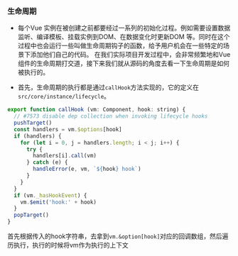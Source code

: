 ### 生命周期
* 每个Vue 实例在被创建之前都要经过一系列的初始化过程。例如需要设置数据监听、编译模板、挂载实例到DOM、在数据变化时更新DOM 等。同时在这个过程中也会运行一些叫做生命周期钩子的函数，给予用户机会在一些特定的场景下添加他们自己的代码。
在我们实际项目开发过程中，会非常频繁地和Vue 组件的生命周期打交道，接下来我们就从源码的角度去看一下生命周期是如何被执行的。

* 首先，生命周期的执行都是通过`callHook`方法实现的，它的定义在`src/core/instance/lifecycle`。

```javascript
export function callHook (vm: Component, hook: string) {
  // #7573 disable dep collection when invoking lifecycle hooks
  pushTarget()
  const handlers = vm.$options[hook]
  if (handlers) {
    for (let i = 0, j = handlers.length; i < j; i++) {
      try {
        handlers[i].call(vm)
      } catch (e) {
        handleError(e, vm, `${hook} hook`)
      }
    }
  }
  if (vm._hasHookEvent) {
    vm.$emit('hook:' + hook)
  }
  popTarget()
}
```

首先根据传入的hook字符串，去拿到`vm.&option[hook]`对应的回调数组，然后遍历执行，执行的时候将vm作为执行的上下文
